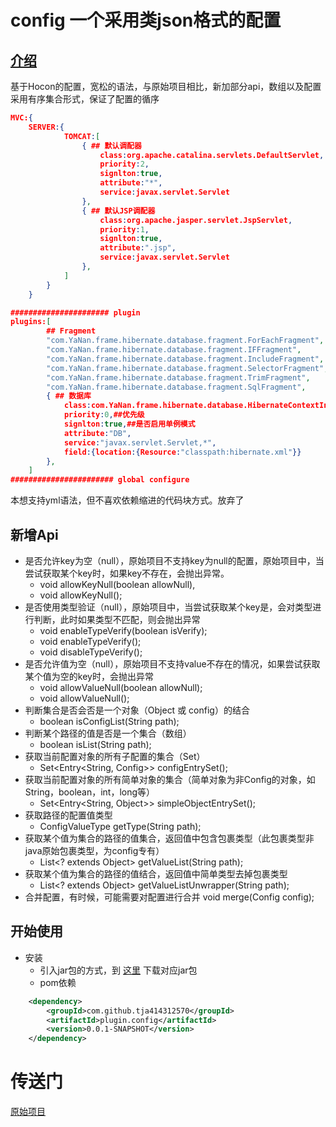 # config 一个采用类json格式的配置
## [介绍](https://github.com/tja414312570/plugin.configure/wiki/home)
基于Hocon的配置，宽松的语法，与原始项目相比，新加部分api，数组以及配置采用有序集合形式，保证了配置的循序
```json
MVC:{
	SERVER:{
			TOMCAT:[
				{ ## 默认调配器
					class:org.apache.catalina.servlets.DefaultServlet,
					priority:2,
					signlton:true,
					attribute:"*",
					service:javax.servlet.Servlet
				},
				{ ## 默认JSP调配器
					class:org.apache.jasper.servlet.JspServlet,
					priority:1,
					signlton:true,
					attribute:".jsp",
					service:javax.servlet.Servlet
				},
			]
		}
	}
```
```json
###################### plugin
plugins:[
		## Fragment
		"com.YaNan.frame.hibernate.database.fragment.ForEachFragment",
		"com.YaNan.frame.hibernate.database.fragment.IFFragment",
		"com.YaNan.frame.hibernate.database.fragment.IncludeFragment",
		"com.YaNan.frame.hibernate.database.fragment.SelectorFragment",
		"com.YaNan.frame.hibernate.database.fragment.TrimFragment",
		"com.YaNan.frame.hibernate.database.fragment.SqlFragment",
		{ ## 数据库
			class:com.YaNan.frame.hibernate.database.HibernateContextInit,##组件类
			priority:0,##优先级
			signlton:true,##是否启用单例模式
			attribute:"DB",
			service:"javax.servlet.Servlet,*",
			field:{location:{Resource:"classpath:hibernate.xml"}}
		},
	]
####################### global configure
```
本想支持yml语法，但不喜欢依赖缩进的代码块方式。放弃了
## 新增Api
* 是否允许key为空（null），原始项目不支持key为null的配置，原始项目中，当尝试获取某个key时，如果key不存在，会抛出异常。
	* void allowKeyNull(boolean allowNull),
	* void allowKeyNull();
* 是否使用类型验证（null），原始项目中，当尝试获取某个key是，会对类型进行判断，此时如果类型不匹配，则会抛出异常
 	* void enableTypeVerify(boolean isVerify);
 	* void enableTypeVerify();
 	* void disableTypeVerify();
* 是否允许值为空（null），原始项目不支持value不存在的情况，如果尝试获取某个值为空的key时，会抛出异常
	* void allowValueNull(boolean allowNull);
	* void allowValueNull();
* 判断集合是否会否是一个对象（Object 或 config）的结合
	* boolean isConfigList(String path);
* 判断某个路径的值是否是一个集合（数组）
	* boolean isList(String path);
* 获取当前配置对象的所有子配置的集合（Set）
	* Set<Entry<String, Config>> configEntrySet();
* 获取当前配置对象的所有简单对象的集合（简单对象为非Config的对象，如String，boolean，int，long等）
	* Set<Entry<String, Object>> simpleObjectEntrySet();
* 获取路径的配置值类型
	* ConfigValueType getType(String path);
* 获取某个值为集合的路径的值集合，返回值中包含包裹类型（此包裹类型非java原始包裹类型，为config专有）
 	* List<? extends Object> getValueList(String path);
* 获取某个值为集合的路径的值结合，返回值中简单类型去掉包裹类型
	* List<? extends Object> getValueListUnwrapper(String path);
* 合并配置，有时候，可能需要对配置进行合并
	void merge(Config config);
## 开始使用

* 安装
	* 引入jar包的方式，到 [这里](https://github.com/tja414312570/plugin.configure/tree/master/target) 下载对应jar包
	* pom依赖
```xml
	<dependency>
		<groupId>com.github.tja414312570</groupId>
		<artifactId>plugin.config</artifactId>
		<version>0.0.1-SNAPSHOT</version>
	</dependency>
```
# 传送门
[原始项目](https://github.com/lightbend/config)
